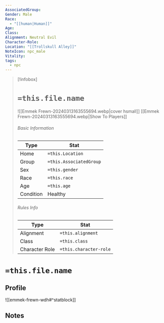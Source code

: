 ```yaml
---
AssociatedGroup: 
Gender: Male
Race:
  - "[[human|Human]]"
Age: 
Class: 
Alignment: Neutral Evil
Character-Role: 
Location: "[[Trollskull Alley]]"
NoteIcon: npc_male
Vitality: 
tags:
  - npc
---
```




> [!infobox]
> # `=this.file.name`
> ![[Emmek Frewn-20240313163555694.webp|cover hsmall]]
> [[Emmek Frewn-20240313163555694.webp|Show To Players]]
> ###### Basic Information
> Type |  Stat |
> ---|---|
> Home | `=this.Location` |
> Group | `=this.AssociatedGroup` |
> Sex | `=this.gender` |
> Race | `=this.race` |
> Age | `=this.age` |
> Condition | Healthy |
> ###### Rules Info
> Type |  Stat |
> ---|---|
> Alignment | `=this.alignment` |
> Class | `=this.class` |
> Character Role | `=this.character-role` |

# `=this.file.name`
## Profile

![[emmek-frewn-wdh#^statblock]]

## Notes
